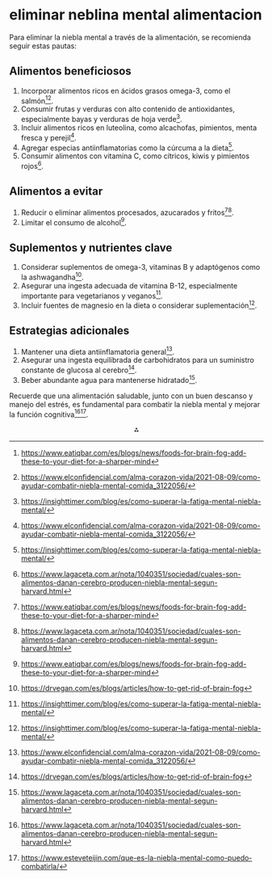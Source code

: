 # eliminar neblina mental alimentacion

Para eliminar la niebla mental a través de la alimentación, se recomienda seguir estas pautas:

## Alimentos beneficiosos

1. Incorporar alimentos ricos en ácidos grasos omega-3, como el salmón[^1][^3].
2. Consumir frutas y verduras con alto contenido de antioxidantes, especialmente bayas y verduras de hoja verde[^4].
3. Incluir alimentos ricos en luteolina, como alcachofas, pimientos, menta fresca y perejil[^3].
4. Agregar especias antiinflamatorias como la cúrcuma a la dieta[^4].
5. Consumir alimentos con vitamina C, como cítricos, kiwis y pimientos rojos[^6].

## Alimentos a evitar

1. Reducir o eliminar alimentos procesados, azucarados y fritos[^1][^6].
2. Limitar el consumo de alcohol[^1].

## Suplementos y nutrientes clave

1. Considerar suplementos de omega-3, vitaminas B y adaptógenos como la ashwagandha[^2].
2. Asegurar una ingesta adecuada de vitamina B-12, especialmente importante para vegetarianos y veganos[^4].
3. Incluir fuentes de magnesio en la dieta o considerar suplementación[^4].

## Estrategias adicionales

1. Mantener una dieta antiinflamatoria general[^3].
2. Asegurar una ingesta equilibrada de carbohidratos para un suministro constante de glucosa al cerebro[^2].
3. Beber abundante agua para mantenerse hidratado[^6].

Recuerde que una alimentación saludable, junto con un buen descanso y manejo del estrés, es fundamental para combatir la niebla mental y mejorar la función cognitiva[^6][^8].

<div style="text-align: center">⁂</div>

[^1]: https://www.eatiqbar.com/es/blogs/news/foods-for-brain-fog-add-these-to-your-diet-for-a-sharper-mind

[^2]: https://drvegan.com/es/blogs/articles/how-to-get-rid-of-brain-fog

[^3]: https://www.elconfidencial.com/alma-corazon-vida/2021-08-09/como-ayudar-combatir-niebla-mental-comida_3122056/

[^4]: https://insighttimer.com/blog/es/como-superar-la-fatiga-mental-niebla-mental/

[^5]: https://www.ultimahora.es/xaloc/dudas-respuestas/2024/05/27/2169301/mejores-alimentos-para-combatir-niebla-mental-falta-concentracion.html

[^6]: https://www.lagaceta.com.ar/nota/1040351/sociedad/cuales-son-alimentos-danan-cerebro-producen-niebla-mental-segun-harvard.html

[^7]: https://regenerahealth.com/blog/alimentos-que-evitan-la-neuroinflamacion/

[^8]: https://www.esteveteijin.com/que-es-la-niebla-mental-como-puedo-combatirla/

